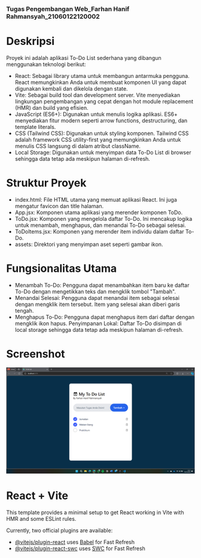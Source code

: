 ### Tugas Pengembangan Web_Farhan Hanif Rahmansyah_21060122120002

# Deskripsi
Proyek ini adalah aplikasi To-Do List sederhana yang dibangun menggunakan teknologi berikut:
- React: Sebagai library utama untuk membangun antarmuka pengguna. React memungkinkan Anda untuk membuat komponen UI yang dapat digunakan kembali dan dikelola dengan state.
- Vite: Sebagai build tool dan development server. Vite menyediakan lingkungan pengembangan yang cepat dengan hot module replacement (HMR) dan build yang efisien.
- JavaScript (ES6+): Digunakan untuk menulis logika aplikasi. ES6+ menyediakan fitur modern seperti arrow functions, destructuring, dan template literals.
- CSS (Tailwind CSS): Digunakan untuk styling komponen. Tailwind CSS adalah framework CSS utility-first yang memungkinkan Anda untuk menulis CSS langsung di dalam atribut className.
- Local Storage: Digunakan untuk menyimpan data To-Do List di browser sehingga data tetap ada meskipun halaman di-refresh.

# Struktur Proyek
- index.html: File HTML utama yang memuat aplikasi React. Ini juga mengatur favicon dan title halaman.
- App.jsx: Komponen utama aplikasi yang merender komponen ToDo.
- ToDo.jsx: Komponen yang mengelola daftar To-Do. Ini mencakup logika untuk menambah, menghapus, dan menandai To-Do sebagai selesai.
- ToDoItems.jsx: Komponen yang merender item individu dalam daftar To-Do.
- assets: Direktori yang menyimpan aset seperti gambar ikon.

# Fungsionalitas Utama
- Menambah To-Do: Pengguna dapat menambahkan item baru ke daftar To-Do dengan mengetikkan teks dan mengklik tombol "Tambah".
- Menandai Selesai: Pengguna dapat menandai item sebagai selesai dengan mengklik item tersebut. Item yang selesai akan diberi garis tengah.
- Menghapus To-Do: Pengguna dapat menghapus item dari daftar dengan mengklik ikon hapus.
Penyimpanan Lokal: Daftar To-Do disimpan di local storage sehingga data tetap ada meskipun halaman di-refresh.

# Screenshot
![Login](public/screrenshot.png)


# React + Vite

This template provides a minimal setup to get React working in Vite with HMR and some ESLint rules.

Currently, two official plugins are available:

- [@vitejs/plugin-react](https://github.com/vitejs/vite-plugin-react/blob/main/packages/plugin-react/README.md) uses [Babel](https://babeljs.io/) for Fast Refresh
- [@vitejs/plugin-react-swc](https://github.com/vitejs/vite-plugin-react-swc) uses [SWC](https://swc.rs/) for Fast Refresh
